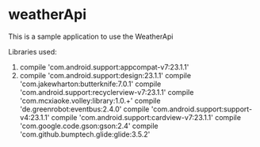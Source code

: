 # weatherApi
This is a sample application to use the WeatherApi

Libraries used:

1. compile 'com.android.support:appcompat-v7:23.1.1'
2. compile 'com.android.support:design:23.1.1'
compile 'com.jakewharton:butterknife:7.0.1'
compile 'com.android.support:recyclerview-v7:23.1.1'
compile 'com.mcxiaoke.volley:library:1.0.+'
compile 'de.greenrobot:eventbus:2.4.0'
compile 'com.android.support:support-v4:23.1.1'
compile 'com.android.support:cardview-v7:23.1.1'
compile 'com.google.code.gson:gson:2.4'
compile 'com.github.bumptech.glide:glide:3.5.2'

